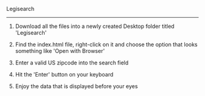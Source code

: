 Legisearch
**********

1.  Download all the files into a newly created Desktop folder titled 'Legisearch'

2.  Find the index.html file, right-click on it and choose the option that looks something like 'Open with Browser'

3.  Enter a valid US zipcode into the search field

4.  Hit the 'Enter' button on your keyboard

5.  Enjoy the data that is displayed before your eyes